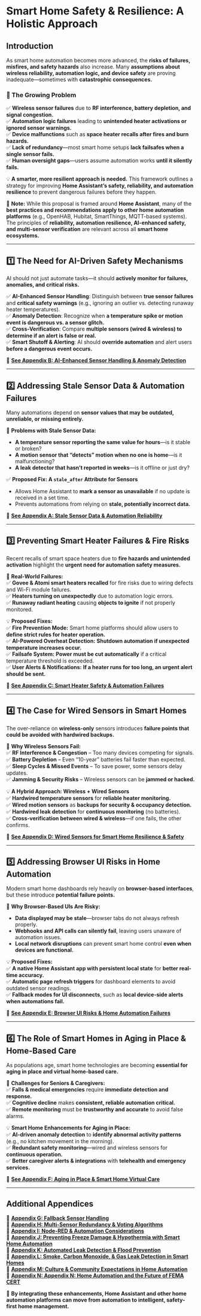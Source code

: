 # **Smart Home Safety & Resilience: A Holistic Approach**

## **Introduction**
As smart home automation becomes more advanced, the **risks of failures, misfires, and safety hazards** also increase. Many **assumptions about wireless reliability, automation logic, and device safety** are proving inadequate—sometimes with **catastrophic consequences.**

### **🚨 The Growing Problem**  
✅ **Wireless sensor failures** due to **RF interference, battery depletion, and signal congestion.**  
✅ **Automation logic failures** leading to **unintended heater activations or ignored sensor warnings.**  
✅ **Device malfunctions** such as **space heater recalls after fires and burn hazards.**  
✅ **Lack of redundancy**—most smart home setups **lack failsafes when a single sensor fails.**  
✅ **Human oversight gaps**—users assume automation works **until it silently fails.**  

💡 **A smarter, more resilient approach is needed.** This framework outlines a strategy for improving **Home Assistant’s safety, reliability, and automation resilience** to prevent dangerous failures before they happen.

🔹 **Note:** While this proposal is framed around **Home Assistant**, many of the **best practices and recommendations apply to other home automation platforms** (e.g., OpenHAB, Hubitat, SmartThings, MQTT-based systems). The principles of **reliability, automation resilience, AI-enhanced safety, and multi-sensor verification** are relevant across all **smart home ecosystems.**

---

## **1️⃣ The Need for AI-Driven Safety Mechanisms**
AI should not just automate tasks—it should **actively monitor for failures, anomalies, and critical risks.**  

✅ **AI-Enhanced Sensor Handling**: Distinguish between **true sensor failures** and **critical safety warnings** (e.g., ignoring an outlier vs. detecting runaway heater temperatures).  
✅ **Anomaly Detection**: Recognize when **a temperature spike or motion event is dangerous vs. a sensor glitch.**  
✅ **Cross-Verification**: Compare **multiple sensors (wired & wireless) to determine if an alert is false or real.**  
✅ **Smart Shutoff & Alerting**: AI should **override automation** and alert users **before a dangerous event occurs.**  

🔹 **[See Appendix B: AI-Enhanced Sensor Handling & Anomaly Detection](ai-enhanced-sensor-handling.md)**  

---

## **2️⃣ Addressing Stale Sensor Data & Automation Failures**  
Many automations depend on **sensor values that may be outdated, unreliable, or missing entirely.**  

🚨 **Problems with Stale Sensor Data:**  
- **A temperature sensor reporting the same value for hours**—is it stable or broken?  
- **A motion sensor that “detects” motion when no one is home**—is it malfunctioning?  
- **A leak detector that hasn’t reported in weeks**—is it offline or just dry?  

✅ **Proposed Fix: A `stale_after` Attribute for Sensors**  
- Allows Home Assistant to **mark a sensor as unavailable** if no update is received in a set time.  
- Prevents automations from relying on **stale, potentially incorrect data.**  

🔹 **[See Appendix A: Stale Sensor Data & Automation Reliability](stale-sensor-data.md)**  

---

## **3️⃣ Preventing Smart Heater Failures & Fire Risks**  
Recent recalls of smart space heaters due to **fire hazards and unintended activation** highlight the **urgent need for automation safety measures.**  

🚨 **Real-World Failures:**  
✅ **Govee & Atomi smart heaters recalled** for fire risks due to wiring defects and Wi-Fi module failures.   
✅ **Heaters turning on unexpectedly** due to automation logic errors.  
✅ **Runaway radiant heating** causing **objects to ignite** if not properly monitored.  

💡 **Proposed Fixes:**  
✅ **Fire Prevention Mode:** Smart home platforms should allow users to **define strict rules for heater operation.**  
✅ **AI-Powered Overheat Detection:** **Shutdown automation if unexpected temperature increases occur.**  
✅ **Failsafe System:** **Power must be cut automatically** if a critical temperature threshold is exceeded.  
✅ **User Alerts & Notifications:** **If a heater runs for too long, an urgent alert should be sent.**  

🔹 **[See Appendix C: Smart Heater Safety & Automation Failures](smart-heater-safety.md)**  

---

## **4️⃣ The Case for Wired Sensors in Smart Homes**  
The over-reliance on **wireless-only** sensors introduces **failure points that could be avoided with hardwired backups.**  

🚨 **Why Wireless Sensors Fail:**  
✅ **RF Interference & Congestion** – Too many devices competing for signals.    
✅ **Battery Depletion** – Even “10-year” batteries fail faster than expected.  
✅ **Sleep Cycles & Missed Events** – To save power, some sensors delay updates.  
✅ **Jamming & Security Risks** – Wireless sensors can be **jammed or hacked.**  

💡 **A Hybrid Approach: Wireless + Wired Sensors**  
✅ **Hardwired temperature sensors** for **reliable heater monitoring.**  
✅ **Wired motion sensors** as **backups for security & occupancy detection.**  
✅ **Hardwired leak detection** for **continuous monitoring** (no batteries).  
✅ **Cross-verification between wired & wireless**—if one fails, the other confirms.  

🔹 **[See Appendix D: Wired Sensors for Smart Home Resilience & Safety](wired-sensor-resilience.md)**  

---

## **5️⃣ Addressing Browser UI Risks in Home Automation**  
Modern smart home dashboards rely heavily on **browser-based interfaces**, but these introduce **potential failure points.**  

🚨 **Why Browser-Based UIs Are Risky:**  
- **Data displayed may be stale**—browser tabs do not always refresh properly.  
- **Webhooks and API calls can silently fail**, leaving users unaware of automation issues.  
- **Local network disruptions** can prevent smart home control **even when devices are functional.**  

💡 **Proposed Fixes:**  
✅ **A native Home Assistant app with persistent local state** for **better real-time accuracy.**  
✅ **Automatic page refresh triggers** for dashboard elements to avoid outdated sensor readings.  
✅ **Fallback modes for UI disconnects**, such as **local device-side alerts when automations fail.**  

🔹 **[See Appendix E: Browser UI Risks & Home Automation Failures](browser-ui-risks.md)**  

---

## **6️⃣ The Role of Smart Homes in Aging in Place & Home-Based Care**  
As populations age, smart home technologies are becoming **essential for aging in place and virtual home-based care.**  

🚨 **Challenges for Seniors & Caregivers:**  
✅ **Falls & medical emergencies** require **immediate detection and response.**  
✅ **Cognitive decline** makes **consistent, reliable automation critical.**  
✅ **Remote monitoring** must be **trustworthy and accurate** to avoid false alarms.  

💡 **Smart Home Enhancements for Aging in Place:**  
✅ **AI-driven anomaly detection** to **identify abnormal activity patterns** (e.g., no kitchen movement in the morning).  
✅ **Redundant safety monitoring**—wired and wireless sensors for **continuous operation.**  
✅ **Better caregiver alerts & integrations** with **telehealth and emergency services.**  

🔹 **[See Appendix F: Aging in Place & Smart Home Virtual Care](aging-in-place.md)**  

---
## **Additional Appendices**
🔹 **[Appendix G: Fallback Sensor Handling](fallback-sensor-handling.md)**  
🔹 **[Appendix H: Multi-Sensor Redundancy & Voting Algorithms](multi-sensor-redundancy.md)**  
🔹 **[Appendix I: Node-RED & Automation Considerations](node-red-considerations.md)**  
🔹 **[Appendix J: Preventing Freeze Damage & Hypothermia with Smart Home Automation](freeze-risk-automation.md)**  
🔹 **[Appendix K: Automated Leak Detection & Flood Prevention](water-leak-detection.md)**  
🔹 **[Appendix L: Smoke, Carbon Monoxide, & Gas Leak Detection in Smart Homes](smoke-co-gas-detection.md)**  
🔹 **[Appendix M: Culture & Community Expectations in Home Automation](home-automation-culture.md)**  
🔹 **[Appendix N: Appendix N: Home Automation and the Future of FEMA CERT](home-automation-cert.md)**  

🚀 **By integrating these enhancements, Home Assistant and other home automation platforms can move from automation to intelligent, safety-first home management.**
